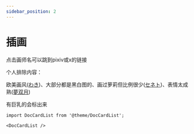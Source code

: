 ```yaml
---
sidebar_position: 2
---
```


# 插画

点击画师名可以跳到pixiv或x的链接

个人排除内容：

欧美画风([わき](https://www.pixiv.net/users/2609622/illustrations))、大部分都是黑白图的、画过萝莉但比例很少([セネト](https://www.pixiv.net/users/6102855/illustrations))、表情太成熟([夢双月](https://www.pixiv.net/users/163246/illustrations))

有巨乳的会标出来

```mdx-code-block
import DocCardList from '@theme/DocCardList';

<DocCardList />
```
